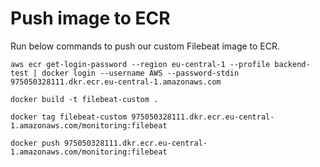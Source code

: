 # Push image to ECR
Run below commands to push our custom Filebeat image to ECR.
```
aws ecr get-login-password --region eu-central-1 --profile backend-test | docker login --username AWS --password-stdin 975050328111.dkr.ecr.eu-central-1.amazonaws.com
```

```
docker build -t filebeat-custom .
```

```
docker tag filebeat-custom 975050328111.dkr.ecr.eu-central-1.amazonaws.com/monitoring:filebeat
```

```
docker push 975050328111.dkr.ecr.eu-central-1.amazonaws.com/monitoring:filebeat
```